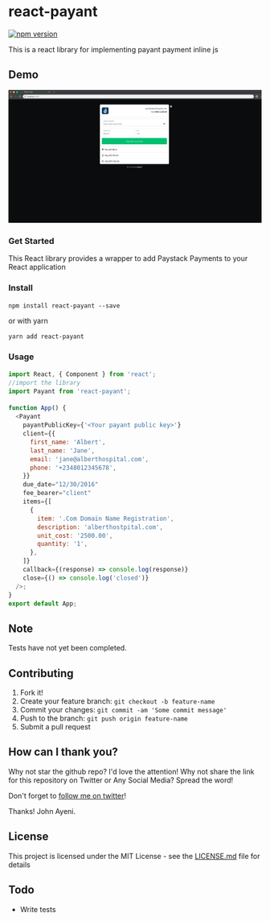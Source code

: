 # react-payant

[![npm version](https://badge.fury.io/js/react-payant.svg)](https://badge.fury.io/js/react-payant)

This is a react library for implementing payant payment inline js

## Demo

![React App](./react_app.png)

### Get Started

This React library provides a wrapper to add Paystack Payments to your React application

### Install

```
npm install react-payant --save
```

or with yarn

```
yarn add react-payant
```

### Usage

```javascript
import React, { Component } from 'react';
//import the library
import Payant from 'react-payant';

function App() {
  <Payant
    payantPublicKey={'<Your payant public key>'}
    client={{
      first_name: 'Albert',
      last_name: 'Jane',
      email: 'jane@alberthospital.com',
      phone: '+2348012345678',
    }}
    due_date="12/30/2016"
    fee_bearer="client"
    items={[
      {
        item: '.Com Domain Name Registration',
        description: 'alberthostpital.com',
        unit_cost: '2500.00',
        quantity: '1',
      },
    ]}
    callback={(response) => console.log(response)}
    close={() => console.log('closed')}
  />;
}
export default App;
```

## Note

Tests have not yet been completed.

## Contributing

1. Fork it!
2. Create your feature branch: `git checkout -b feature-name`
3. Commit your changes: `git commit -am 'Some commit message'`
4. Push to the branch: `git push origin feature-name`
5. Submit a pull request

## How can I thank you?

Why not star the github repo? I'd love the attention! Why not share the link for this repository on Twitter or Any Social Media? Spread the word!

Don't forget to [follow me on twitter](https://twitter.com/johnayeni_)!

Thanks!
John Ayeni.

## License

This project is licensed under the MIT License - see the [LICENSE.md](LICENSE.md) file for details

## Todo

- Write tests
